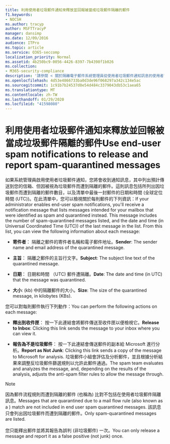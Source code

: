 ```yaml
---
title: 利用使用者垃圾郵件通知來釋放並回報被當成垃圾郵件隔離的郵件
f1.keywords:
- NOCSH
ms.author: tracyp
author: MSFTTracyP
manager: dansimp
ms.date: 12/09/2016
audience: ITPro
ms.topic: article
ms.service: O365-seccomp
localization_priority: Normal
ms.assetid: 4b250bc9-0056-4426-8397-7b4398f1b026
ms.collection:
- M365-security-compliance
description: '請參閱 < 關於隔離電子郵件系統管理員從使用者垃圾郵件通知訊息的使用者可以執行以下動作的郵件。 '
ms.openlocfilehash: 4d53e4866733ba0d3de96f068297a342c134e5ac
ms.sourcegitcommit: 1c91b7b24537d0e54d484c3379043db53c1aea65
ms.translationtype: MT
ms.contentlocale: zh-TW
ms.lasthandoff: 01/29/2020
ms.locfileid: "41598080"
---
```

# <a name="use-end-user-spam-notifications-to-release-and-report-spam-quarantined-messages"></a><span data-ttu-id="e0fbe-103">利用使用者垃圾郵件通知來釋放並回報被當成垃圾郵件隔離的郵件</span><span class="sxs-lookup"><span data-stu-id="e0fbe-103">Use end-user spam notifications to release and report spam-quarantined messages</span></span>

<span data-ttu-id="e0fbe-p101">如果系統管理員啟用使用者垃圾郵件通知，您將會收到通知訊息，其中列出預計傳送到您的信箱、但因被視為垃圾郵件而遭到隔離的郵件。這則訊息包括所列出因垃圾郵件而遭到隔離的郵件數目，以及清單中最後一封郵件的日期和時間 (全球定位時間 (UTC))。在此清單中，您可以檢視關於每則郵件的下列資訊：</span><span class="sxs-lookup"><span data-stu-id="e0fbe-p101">If your administrator enables end-user spam notifications, you'll receive a notification message that lists messages intended for your mailbox that were identified as spam and quarantined instead. This message includes the number of spam-quarantined messages listed, and the date and time (in Universal Coordinated Time (UTC)) of the last message in the list. From this list, you can view the following information about each message:</span></span>

- <span data-ttu-id="e0fbe-107">**寄件者**： 隔離之郵件的寄件者名稱和電子郵件地址。</span><span class="sxs-lookup"><span data-stu-id="e0fbe-107">**Sender**: The sender name and email address of the quarantined message.</span></span>

- <span data-ttu-id="e0fbe-108">**主旨**： 隔離之郵件的主旨行文字。</span><span class="sxs-lookup"><span data-stu-id="e0fbe-108">**Subject**: The subject line text of the quarantined message.</span></span>

- <span data-ttu-id="e0fbe-109">**日期**： 日期和時間 （UTC) 郵件遭隔離。</span><span class="sxs-lookup"><span data-stu-id="e0fbe-109">**Date**: The date and time (in UTC) that the message was quarantined.</span></span>

- <span data-ttu-id="e0fbe-110">**大小**: (kb) 中的隔離郵件的大小。</span><span class="sxs-lookup"><span data-stu-id="e0fbe-110">**Size**: The size of the quarantined message, in kilobytes (KBs).</span></span>

<span data-ttu-id="e0fbe-111">您可以對每則郵件執行下列動作：</span><span class="sxs-lookup"><span data-stu-id="e0fbe-111">You can perform the following actions on each message:</span></span>

- <span data-ttu-id="e0fbe-112">**釋出到收件匣**： 按一下此連結會將郵件傳送至收件匣以便檢視它。</span><span class="sxs-lookup"><span data-stu-id="e0fbe-112">**Release to Inbox**: Clicking this link sends the message to your inbox where you can view it.</span></span>

- <span data-ttu-id="e0fbe-113">**報告為不是垃圾郵件**： 按一下此連結會傳送郵件的副本給 Microsoft 進行分析。</span><span class="sxs-lookup"><span data-stu-id="e0fbe-113">**Report as Not Junk**: Clicking this link sends a copy of the message to Microsoft for analysis.</span></span> <span data-ttu-id="e0fbe-114">垃圾郵件小組會評估及分析郵件，並且根據分析結果來調整反垃圾郵件篩選規則以允許此郵件通過。</span><span class="sxs-lookup"><span data-stu-id="e0fbe-114">The spam team evaluates and analyzes the message, and, depending on the results of the analysis, adjusts the anti-spam filter rules to allow the message through.</span></span>

> [!NOTE]
> <span data-ttu-id="e0fbe-115">因為郵件流程規則而遭到隔離的郵件 (也稱為) 比對不包括在使用者垃圾郵件隔離訊息。</span><span class="sxs-lookup"><span data-stu-id="e0fbe-115">Messages that are quarantined due to a mail flow rule (also known as a ) match are not included in end user spam quarantined messages.</span></span> <span data-ttu-id="e0fbe-116">該訊息只會列出因垃圾郵件而遭到隔離的郵件。</span><span class="sxs-lookup"><span data-stu-id="e0fbe-116">Only spam-quarantined messages are listed.</span></span> <br/><br/>  <span data-ttu-id="e0fbe-117">您只能釋出郵件並將其報告為誤判 (非垃圾郵件)   一次。</span><span class="sxs-lookup"><span data-stu-id="e0fbe-117">You can only release a message and report it as a false positive (not junk) once.</span></span>
